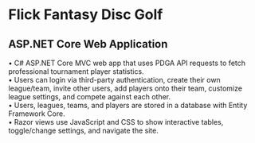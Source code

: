 # Flick Fantasy Disc Golf
## ASP.NET Core Web Application
•	C# ASP.NET Core MVC web app that uses PDGA API requests to fetch professional tournament player statistics.<br />
•	Users can login via third-party authentication, create their own league/team, invite other users, add players onto their team, customize league settings, and compete against each other.<br />
•	Users, leagues, teams, and players are stored in a database with Entity Framework Core.<br />
•	Razor views use JavaScript and CSS to show interactive tables, toggle/change settings, and navigate the site.<br />
